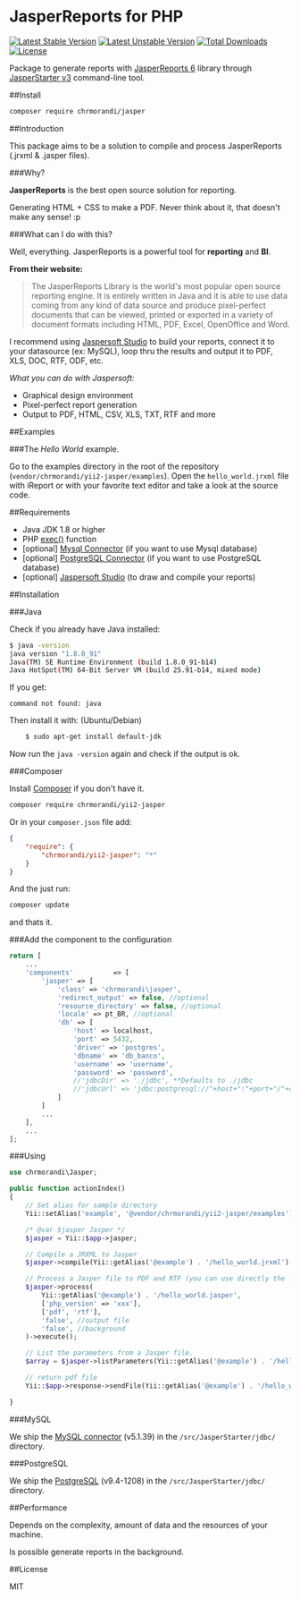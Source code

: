 # JasperReports for PHP

[![Latest Stable Version](https://poser.pugx.org/chrmorandi/yii2-jasper/v/stable)](https://packagist.org/packages/chrmorandi/yii2-jasper) 
[![Latest Unstable Version](https://poser.pugx.org/chrmorandi/yii2-jasper/v/unstable)](https://packagist.org/packages/chrmorandi/yii2-jasper)
[![Total Downloads](https://poser.pugx.org/chrmorandi/yii2-jasper/downloads)](https://packagist.org/packages/chrmorandi/yii2-jasper) 
[![License](https://poser.pugx.org/chrmorandi/yii2-jasper/license)](https://packagist.org/packages/chrmorandi/yii2-jasper)

Package to generate reports with [JasperReports 6](http://community.jaspersoft.com/project/jasperreports-library) library through [JasperStarter v3](http://jasperstarter.sourceforge.net/) command-line tool.

##Install

```sh
composer require chrmorandi/jasper
```

##Introduction

This package aims to be a solution to compile and process JasperReports (.jrxml & .jasper files).

###Why?

**JasperReports** is the best open source solution for reporting.

Generating HTML + CSS to make a PDF. Never think about it, that doesn't make any sense! :p

###What can I do with this?

Well, everything. JasperReports is a powerful tool for **reporting** and **BI**.

**From their website:**

> The JasperReports Library is the world's most popular open source reporting engine. It is entirely written in Java and it is able to use data coming from any kind of data source and produce pixel-perfect documents that can be viewed, printed or exported in a variety of document formats including HTML, PDF, Excel, OpenOffice and Word.

I recommend using [Jaspersoft Studio](http://community.jaspersoft.com/project/jaspersoft-studio) to build your reports, connect it to your datasource (ex: MySQL), loop thru the results and output it to PDF, XLS, DOC, RTF, ODF, etc.

*What you can do with Jaspersoft:*

* Graphical design environment
* Pixel-perfect report generation
* Output to PDF, HTML, CSV, XLS, TXT, RTF and more

##Examples

###The *Hello World* example.

Go to the examples directory in the root of the repository (`vendor/chrmorandi/yii2-jasper/examples`).
Open the `hello_world.jrxml` file with iReport or with your favorite text editor and take a look at the source code.


##Requirements

* Java JDK 1.8 or higher
* PHP [exec()](http://php.net/manual/function.exec.php) function
* [optional] [Mysql Connector](http://dev.mysql.com/downloads/connector/j/) (if you want to use Mysql database)
* [optional] [PostgreSQL Connector](https://jdbc.postgresql.org/download.html) (if you want to use PostgreSQL database)
* [optional] [Jaspersoft Studio](http://community.jaspersoft.com/project/jaspersoft-studio) (to draw and compile your reports)


##Installation

###Java

Check if you already have Java installed:

```sh
$ java -version
java version "1.8.0_91"
Java(TM) SE Runtime Environment (build 1.8.0_91-b14)
Java HotSpot(TM) 64-Bit Server VM (build 25.91-b14, mixed mode)
```

If you get:

    command not found: java

Then install it with: (Ubuntu/Debian)

```sh
    $ sudo apt-get install default-jdk
```

Now run the `java -version` again and check if the output is ok.

###Composer

Install [Composer](http://getcomposer.org) if you don't have it.

```sh
composer require chrmorandi/yii2-jasper
```

Or in your `composer.json` file add:

```json
{
    "require": {
        "chrmorandi/yii2-jasper": "*"
    }
}
```

And the just run:

```sh
composer update
```

and thats it.

###Add the component to the configuration

```php
return [
    ...
    'components'          => [
        'jasper' => [
            'class' => 'chrmorandi\jasper',
            'redirect_output' => false, //optional
            'resource_directory' => false, //optional
            'locale' => pt_BR, //optional
            'db' => [
                'host' => localhost,
                'port' => 5432,    
                'driver' => 'postgres',
                'dbname' => 'db_banco',
                'username' => 'username',
                'password' => 'password',
                //'jdbcDir' => './jdbc', **Defaults to ./jdbc
                //'jdbcUrl' => 'jdbc:postgresql://"+host+":"+port+"/"+dbname',
            ]
        ]
        ...
    ],
    ...
];
```

###Using

```php
use chrmorandi\Jasper;

public function actionIndex()
{
    // Set alias for sample directory
    Yii::setAlias('example', '@vendor/chrmorandi/yii2-jasper/examples');

    /* @var $jasper Jasper */
    $jasper = Yii::$app->jasper;

    // Compile a JRXML to Jasper
    $jasper->compile(Yii::getAlias('@example') . '/hello_world.jrxml')->execute();

    // Process a Jasper file to PDF and RTF (you can use directly the .jrxml)
    $jasper->process(
        Yii::getAlias('@example') . '/hello_world.jasper', 
        ['php_version' => 'xxx'],
        ['pdf', 'rtf'],
        'false', //output file
        'false', //background
    )->execute();

    // List the parameters from a Jasper file.
    $array = $jasper->listParameters(Yii::getAlias('@example') . '/hello_world.jasper')->execute();

    // return pdf file
    Yii::$app->response->sendFile(Yii::getAlias('@example') . '/hello_world.pdf');

}
```

###MySQL

We ship the [MySQL connector](http://dev.mysql.com/downloads/connector/j/) (v5.1.39) in the `/src/JasperStarter/jdbc/` directory.

###PostgreSQL

We ship the [PostgreSQL](https://jdbc.postgresql.org/) (v9.4-1208) in the `/src/JasperStarter/jdbc/` directory.

##Performance

Depends on the complexity, amount of data and the resources of your machine.

Is possible generate reports in the background.

##License

MIT
